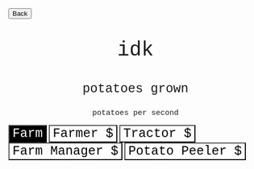 <html>
<form action="https://potato2017.github.io/">
<button type="submit">Back</button>
</form>
<p class=topTitle>idk</p>
<p class=potatoes><span id=potatoes></span> potatoes grown</p>
<p class=pps><span id=pps></span> potatoes per second</p>
<button type="button" onclick="farm()" class="farmbutton">Farm</button>
<button type="button" onclick="farmer()" id="farmer" class="button">Farmer $<span id=price1></span></button>
<button type="button" onclick="tractor()" id="tractor" class="button">Tractor $<span id=price2></span></button>
<button type="button" onclick="farmmanager()" id="farmmanager" class="button">Farm Manager $<span id=price3></span></button>
<button type="button" onclick="potatopeeler()" id="potatopeeler" class="button">Potato Peeler $<span id=price4></span></button>
</html>
<style>
.topTitle{
  text-align: center;
  font-family: "Courier New";
  font-size: 40px;
}
.potatoes{
  text-align: center;
  font-family: "Courier New";
  font-size: 25px;
}
.pps{
  text-align: center;
  font-family: "Courier New";
  font-size: 15px;
}
.button{
    text-align: center;
    font-family: "Courier New";
    font-size: 25px;
    transition-duration: 0.5s;
    background-color: white;
    color: black;
}
.farmbutton{
    text-align: center;
    font-family: "Courier New";
    font-size: 25px;
    transition-duration: 0.5s;
    background-color: black;
    color: white;
}
</style>
<script src="https://potato2017.github.io/idk/main.js"></script>
